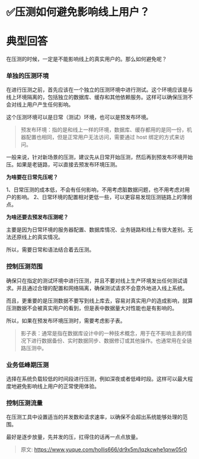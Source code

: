 # ✅压测如何避免影响线上用户？


# 典型回答

在压测的时候，一定是不能影响线上的真实用户的。那么如何避免呢？


### 单独的压测环境

在进行压测之前，首先应该在一个独立的压测环境中进行测试。这个环境应该是与线上环境隔离的，包括独立的数据库、缓存和其他依赖服务。这样可以确保压测不会对线上用户产生任何影响。

这个压测环境可以是日常（测试）环境，也可以是预发布环境。

> 预发布环境：指的是和线上一样的环境，数据库、缓存都用的是同一份，机器配置也相同，但是正常用户无法访问，需要通过 host 绑定的方式来访问。


一般来说，针对新场景的压测，建议先从日常开始压测，然后再到预发布环境开始压。如果是老链路，可以直接去预发布环境压测。

**为啥要在日常先压呢？**

1、日常压测的成本低，不会有任何影响，不用考虑脏数据问题，也不用考虑对用户的影响。
2、日常环境的配置相对更低一些，可以更容易发现压测链路上的薄弱点。

**为啥还要去预发布压测呢？**

主要是因为日常环境的服务器配置、数据库情况、业务链路和线上有很大差别。无法还原线上的真实情况。

所以，需要日常和语法结合着去压测。



### 控制压测范围

确保只在指定的测试环境中进行压测，并且不要对线上生产环境发出任何测试请求。并且通过合理的配置和网络隔离，确保测试请求不会意外地进入线上系统。

而且，更重要的是压测数据不要写到线上库去，容易对真实用户的造成影响，就算压测数据不会被真实用户的看到，但是表中数据量大对性能也是有影响的。

所以，如果在预发布环境压测时，需要考虑影子表。

> 影子表：通常是指在数据库设计中的一种技术概念，用于在不影响主表的情况下进行数据备份、实时数据同步、数据修订或其他操作。也通常用在全链路压测中。



### 业务低峰期压测

选择在系统负载较低的时间段进行压测，例如深夜或者低峰时段。这样可以最大程度地避免影响线上用户的正常使用体验。


### 控制压测流量

在压测工具中设置适当的并发数和请求速率，以确保不会超出系统能够处理的范围。

最好是逐步放量，先并发的压，扛得住的话再一点点放量。




> 原文: <https://www.yuque.com/hollis666/dr9x5m/lqzkcwhe1qnw05r0>